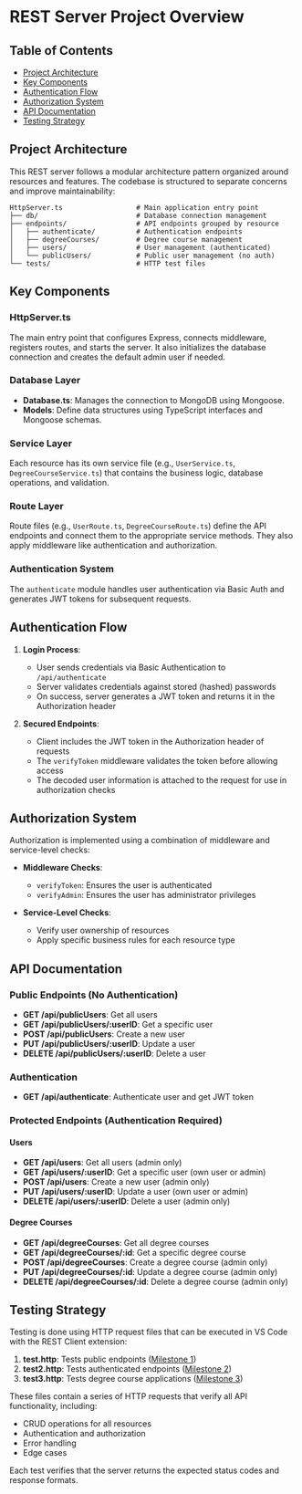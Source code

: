 # REST Server Project Overview

## Table of Contents
- [Project Architecture](#project-architecture)
- [Key Components](#key-components)
- [Authentication Flow](#authentication-flow)
- [Authorization System](#authorization-system)
- [API Documentation](#api-documentation)
- [Testing Strategy](#testing-strategy)

## Project Architecture

This REST server follows a modular architecture pattern organized around resources and features. The codebase is structured to separate concerns and improve maintainability:

```
HttpServer.ts                  # Main application entry point
├── db/                        # Database connection management
├── endpoints/                 # API endpoints grouped by resource
│   ├── authenticate/          # Authentication endpoints
│   ├── degreeCourses/         # Degree course management
│   ├── users/                 # User management (authenticated)
│   └── publicUsers/           # Public user management (no auth)
└── tests/                     # HTTP test files
```

## Key Components

### HttpServer.ts
The main entry point that configures Express, connects middleware, registers routes, and starts the server. It also initializes the database connection and creates the default admin user if needed.

### Database Layer
- **Database.ts**: Manages the connection to MongoDB using Mongoose.
- **Models**: Define data structures using TypeScript interfaces and Mongoose schemas.

### Service Layer
Each resource has its own service file (e.g., `UserService.ts`, `DegreeCourseService.ts`) that contains the business logic, database operations, and validation.

### Route Layer
Route files (e.g., `UserRoute.ts`, `DegreeCourseRoute.ts`) define the API endpoints and connect them to the appropriate service methods. They also apply middleware like authentication and authorization.

### Authentication System
The `authenticate` module handles user authentication via Basic Auth and generates JWT tokens for subsequent requests.

## Authentication Flow

1. **Login Process**:
   - User sends credentials via Basic Authentication to `/api/authenticate`
   - Server validates credentials against stored (hashed) passwords
   - On success, server generates a JWT token and returns it in the Authorization header

2. **Secured Endpoints**:
   - Client includes the JWT token in the Authorization header of requests
   - The `verifyToken` middleware validates the token before allowing access
   - The decoded user information is attached to the request for use in authorization checks

## Authorization System

Authorization is implemented using a combination of middleware and service-level checks:

- **Middleware Checks**:
  - `verifyToken`: Ensures the user is authenticated
  - `verifyAdmin`: Ensures the user has administrator privileges

- **Service-Level Checks**:
  - Verify user ownership of resources
  - Apply specific business rules for each resource type

## API Documentation

### Public Endpoints (No Authentication)

- **GET /api/publicUsers**: Get all users
- **GET /api/publicUsers/:userID**: Get a specific user
- **POST /api/publicUsers**: Create a new user
- **PUT /api/publicUsers/:userID**: Update a user
- **DELETE /api/publicUsers/:userID**: Delete a user

### Authentication

- **GET /api/authenticate**: Authenticate user and get JWT token

### Protected Endpoints (Authentication Required)

#### Users
- **GET /api/users**: Get all users (admin only)
- **GET /api/users/:userID**: Get a specific user (own user or admin)
- **POST /api/users**: Create a new user (admin only)
- **PUT /api/users/:userID**: Update a user (own user or admin)
- **DELETE /api/users/:userID**: Delete a user (admin only)

#### Degree Courses
- **GET /api/degreeCourses**: Get all degree courses
- **GET /api/degreeCourses/:id**: Get a specific degree course
- **POST /api/degreeCourses**: Create a degree course (admin only)
- **PUT /api/degreeCourses/:id**: Update a degree course (admin only)
- **DELETE /api/degreeCourses/:id**: Delete a degree course (admin only)

## Testing Strategy

Testing is done using HTTP request files that can be executed in VS Code with the REST Client extension:

1. **test.http**: Tests public endpoints ([Milestone 1](./milestone1.md))
2. **test2.http**: Tests authenticated endpoints ([Milestone 2](./milestone2.md))
3. **test3.http**: Tests degree course applications ([Milestone 3](./milestone3.md))

These files contain a series of HTTP requests that verify all API functionality, including:
- CRUD operations for all resources
- Authentication and authorization
- Error handling
- Edge cases

Each test verifies that the server returns the expected status codes and response formats.

